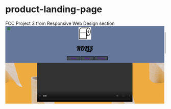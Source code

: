 # product-landing-page
FCC Project 3 from Responsive Web Design section
![reflection](https://raw.githubusercontent.com/BGath/product-landing-page/assets/productland.png)
